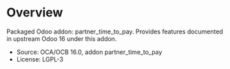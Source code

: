 # Overview

Packaged Odoo addon: partner_time_to_pay. Provides features documented in upstream Odoo 16 under this addon.

- Source: OCA/OCB 16.0, addon partner_time_to_pay
- License: LGPL-3
